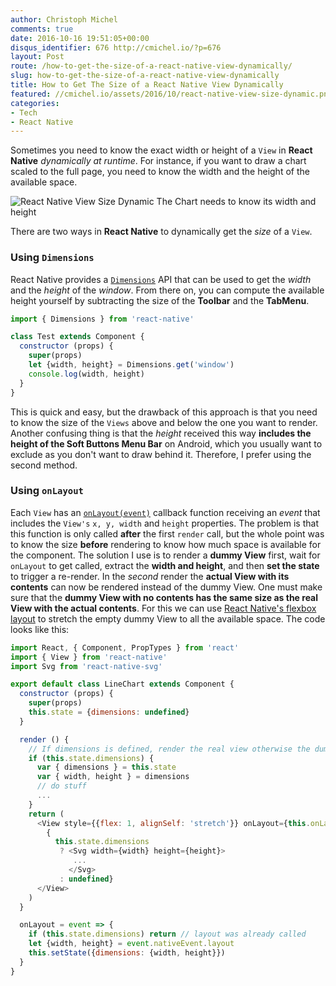 ```yaml
---
author: Christoph Michel
comments: true
date: 2016-10-16 19:51:05+00:00
disqus_identifier: 676 http://cmichel.io/?p=676
layout: Post
route: /how-to-get-the-size-of-a-react-native-view-dynamically/
slug: how-to-get-the-size-of-a-react-native-view-dynamically
title: How to Get The Size of a React Native View Dynamically
featured: //cmichel.io/assets/2016/10/react-native-view-size-dynamic.png
categories:
- Tech
- React Native
---
```


Sometimes you need to know the exact width or height of a `View` in **React Native** _dynamically at runtime_. For instance, if you want to draw a chart scaled to the full page, you need to know the width and the height of the available space.

![React Native View Size Dynamic](http://cmichel.io/assets/2016/10/react-native-view-size-dynamic.png) The Chart needs to know its width and height

There are two ways in **React Native** to dynamically get the _size_ of a `View`.

### Using `Dimensions`

React Native provides a [`Dimensions`](https://facebook.github.io/react-native/docs/dimensions.html) API that can be used to get the _width_ and the _height_ of the _window_. From there on, you can compute the available height yourself by subtracting the size of the **Toolbar** and the **TabMenu**.
```javascript
import { Dimensions } from 'react-native'

class Test extends Component {
  constructor (props) {
    super(props)
    let {width, height} = Dimensions.get('window')
    console.log(width, height)
  }
}

```

This is quick and easy, but the drawback of this approach is that you need to know the size of the `Views` above and below the one you want to render. Another confusing thing is that the _height_ received this way **includes the height of the Soft Buttons Menu Bar** on Android, which you usually want to exclude as you don't want to draw behind it. Therefore, I prefer using the second method.

### Using `onLayout`

Each `View` has an [`onLayout(event)`](http://facebook.github.io/react-native/releases/0.35/docs/view.html#onlayout) callback function receiving an _event_ that includes the `View's` `x, y, width` and `height` properties. The problem is that this function is only called **after** the first `render` call, but the whole point was to know the size **before** rendering to know how much space is available for the component. The solution I use is to render a **dummy View** first, wait for `onLayout` to get called, extract the **width and height**, and then **set the state** to trigger a re-render. In the _second_ render the **actual View with its contents** can now be rendered instead of the dummy View. One must make sure that the **dummy View with no contents has the same size as the real View with the actual contents**. For this we can use [React Native's flexbox layout](https://facebook.github.io/react-native/docs/flexbox.html) to stretch the empty dummy View to all the available space. The code looks like this:

```javascript
import React, { Component, PropTypes } from 'react'
import { View } from 'react-native'
import Svg from 'react-native-svg'

export default class LineChart extends Component {
  constructor (props) {
    super(props)
    this.state = {dimensions: undefined}
  }

  render () {
    // If dimensions is defined, render the real view otherwise the dummy view
    if (this.state.dimensions) {
      var { dimensions } = this.state
      var { width, height } = dimensions
      // do stuff
      ...
    }
    return (
      <View style={{flex: 1, alignSelf: 'stretch'}} onLayout={this.onLayout}>
        {
          this.state.dimensions
           ? <Svg width={width} height={height}>
              ...
             </Svg>
           : undefined}
      </View>
    )
  }

  onLayout = event => {
    if (this.state.dimensions) return // layout was already called
    let {width, height} = event.nativeEvent.layout
    this.setState({dimensions: {width, height}})
  }
}
```
